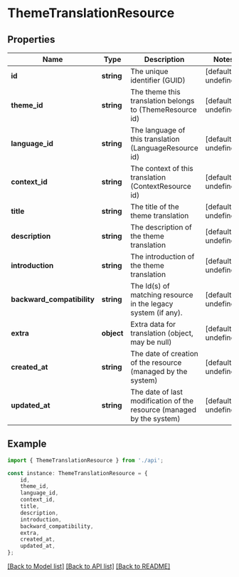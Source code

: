 # ThemeTranslationResource


## Properties

Name | Type | Description | Notes
------------ | ------------- | ------------- | -------------
**id** | **string** | The unique identifier (GUID) | [default to undefined]
**theme_id** | **string** | The theme this translation belongs to (ThemeResource id) | [default to undefined]
**language_id** | **string** | The language of this translation (LanguageResource id) | [default to undefined]
**context_id** | **string** | The context of this translation (ContextResource id) | [default to undefined]
**title** | **string** | The title of the theme translation | [default to undefined]
**description** | **string** | The description of the theme translation | [default to undefined]
**introduction** | **string** | The introduction of the theme translation | [default to undefined]
**backward_compatibility** | **string** | The Id(s) of matching resource in the legacy system (if any). | [default to undefined]
**extra** | **object** | Extra data for translation (object, may be null) | [default to undefined]
**created_at** | **string** | The date of creation of the resource (managed by the system) | [default to undefined]
**updated_at** | **string** | The date of last modification of the resource (managed by the system) | [default to undefined]

## Example

```typescript
import { ThemeTranslationResource } from './api';

const instance: ThemeTranslationResource = {
    id,
    theme_id,
    language_id,
    context_id,
    title,
    description,
    introduction,
    backward_compatibility,
    extra,
    created_at,
    updated_at,
};
```

[[Back to Model list]](../README.md#documentation-for-models) [[Back to API list]](../README.md#documentation-for-api-endpoints) [[Back to README]](../README.md)
